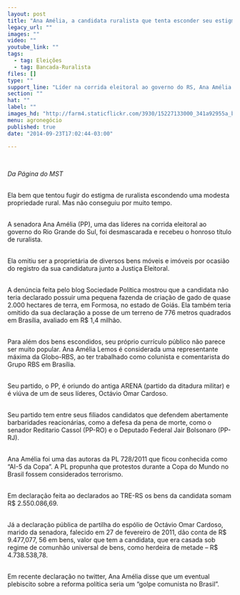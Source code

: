 ```yaml
---
layout: post
title: "Ana Amélia, a candidata ruralista que tenta esconder seu estigma"
legacy_url: ""
images: ""
video: ""
youtube_link: ""
tags:
  - tag: Eleições
  - tag: Bancada-Ruralista
files: []
type: ""
support_line: "Líder na corrida eleitoral ao governo do RS, Ana Amélia omitiu ser a proprietária de uma modesta fazenda de criação de gado de quase 2 mil hectares."
section: ""
hat: ""
label: ""
images_hd: "http://farm4.staticflickr.com/3930/15227133000_341a92955a_b.jpg"
menu: agronegócio
published: true
date: "2014-09-23T17:02:44-03:00"

---
```

<p><img alt="" src="http://farm4.staticflickr.com/3930/15227133000_341a92955a_b.jpg" /><br />
&nbsp;</p>

<p><em>Da P&aacute;gina do MST</em>&nbsp;</p>

<p><br />
Ela bem que tentou fugir do estigma de ruralista escondendo uma modesta propriedade rural. Mas n&atilde;o conseguiu por muito tempo.</p>

<p><br />
A senadora Ana Am&eacute;lia (PP), uma das l&iacute;deres na corrida eleitoral ao governo do Rio Grande do Sul, foi desmascarada e recebeu o honroso t&iacute;tulo de ruralista.</p>

<p><br />
Ela omitiu ser a propriet&aacute;ria de diversos bens m&oacute;veis e im&oacute;veis por ocasi&atilde;o do registro da sua candidatura junto a Justi&ccedil;a Eleitoral.</p>

<p><br />
A den&uacute;ncia feita pelo blog Sociedade Pol&iacute;tica mostrou que a candidata n&atilde;o teria declarado possuir uma pequena fazenda de cria&ccedil;&atilde;o de gado de quase 2.000 hectares de terra, em Formosa, no estado de Goi&aacute;s. Ela tamb&eacute;m teria omitido da sua declara&ccedil;&atilde;o a posse de um terreno de 776 metros quadrados em Bras&iacute;lia, avaliado em R$ 1,4 milh&atilde;o.</p>

<p><br />
Para al&eacute;m dos bens escondidos, seu pr&oacute;prio curr&iacute;culo p&uacute;blico n&atilde;o parece ser muito popular. Ana Am&eacute;lia Lemos &eacute; considerada uma representante m&aacute;xima da Globo-RBS, ao ter trabalhado como colunista e comentarista do Grupo RBS em Bras&iacute;lia.</p>

<p><br />
Seu partido, o PP, &eacute; oriundo do antiga ARENA (partido da ditadura militar) e &eacute; vi&uacute;va de um de seus l&iacute;deres, Oct&aacute;vio Omar Cardoso.</p>

<p><br />
Seu partido tem entre seus filiados candidatos que defendem abertamente barbaridades reacion&aacute;rias, como a defesa da pena de morte, como o senador Reditario Cassol (PP-RO) e o Deputado Federal Jair Bolsonaro (PP-RJ).</p>

<p><br />
Ana Am&eacute;lia foi uma das autoras da PL 728/2011 que ficou conhecida como &ldquo;AI-5 da Copa&rdquo;. A PL propunha que protestos durante a Copa do Mundo no Brasil fossem considerados terrorismo.</p>

<p><br />
Em declara&ccedil;&atilde;o feita ao declarados ao TRE-RS os bens da candidata somam R$ 2.550.086,69.</p>

<p><br />
J&aacute; a declara&ccedil;&atilde;o p&uacute;blica de partilha do esp&oacute;lio de Oct&aacute;vio Omar Cardoso, marido da senadora, falecido em 27 de fevereiro de 2011, d&atilde;o conta de R$ 9.477,077, 56 em bens, valor que tem a candidata, que era casada sob regime de comunh&atilde;o universal de bens, como herdeira de metade &ndash; R$ 4.738.538,78.</p>

<p><br />
Em recente declara&ccedil;&atilde;o no twitter, Ana Am&eacute;lia disse que um eventual plebiscito sobre a reforma pol&iacute;tica seria um &ldquo;golpe comunista no Brasil&rdquo;. &nbsp;</p>
